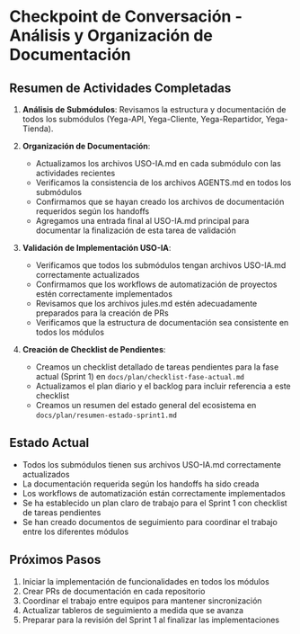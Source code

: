 # Checkpoint de Conversación - Análisis y Organización de Documentación

## Resumen de Actividades Completadas

1. **Análisis de Submódulos**: Revisamos la estructura y documentación de todos los submódulos (Yega-API, Yega-Cliente, Yega-Repartidor, Yega-Tienda).

2. **Organización de Documentación**:
   - Actualizamos los archivos USO-IA.md en cada submódulo con las actividades recientes
   - Verificamos la consistencia de los archivos AGENTS.md en todos los submódulos
   - Confirmamos que se hayan creado los archivos de documentación requeridos según los handoffs
   - Agregamos una entrada final al USO-IA.md principal para documentar la finalización de esta tarea de validación

3. **Validación de Implementación USO-IA**:
   - Verificamos que todos los submódulos tengan archivos USO-IA.md correctamente actualizados
   - Confirmamos que los workflows de automatización de proyectos estén correctamente implementados
   - Revisamos que los archivos jules.md estén adecuadamente preparados para la creación de PRs
   - Verificamos que la estructura de documentación sea consistente en todos los módulos

4. **Creación de Checklist de Pendientes**:
   - Creamos un checklist detallado de tareas pendientes para la fase actual (Sprint 1) en `docs/plan/checklist-fase-actual.md`
   - Actualizamos el plan diario y el backlog para incluir referencia a este checklist
   - Creamos un resumen del estado general del ecosistema en `docs/plan/resumen-estado-sprint1.md`

## Estado Actual

- Todos los submódulos tienen sus archivos USO-IA.md correctamente actualizados
- La documentación requerida según los handoffs ha sido creada
- Los workflows de automatización están correctamente implementados
- Se ha establecido un plan claro de trabajo para el Sprint 1 con checklist de tareas pendientes
- Se han creado documentos de seguimiento para coordinar el trabajo entre los diferentes módulos

## Próximos Pasos

1. Iniciar la implementación de funcionalidades en todos los módulos
2. Crear PRs de documentación en cada repositorio
3. Coordinar el trabajo entre equipos para mantener sincronización
4. Actualizar tableros de seguimiento a medida que se avanza
5. Preparar para la revisión del Sprint 1 al finalizar las implementaciones